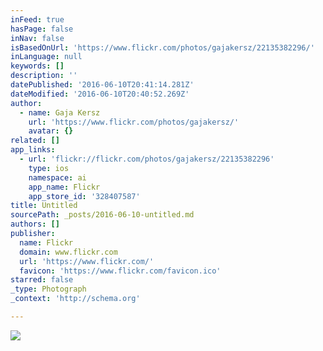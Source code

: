 ```yaml
---
inFeed: true
hasPage: false
inNav: false
isBasedOnUrl: 'https://www.flickr.com/photos/gajakersz/22135382296/'
inLanguage: null
keywords: []
description: ''
datePublished: '2016-06-10T20:41:14.281Z'
dateModified: '2016-06-10T20:40:52.269Z'
author:
  - name: Gaja Kersz
    url: 'https://www.flickr.com/photos/gajakersz/'
    avatar: {}
related: []
app_links:
  - url: 'flickr://flickr.com/photos/gajakersz/22135382296'
    type: ios
    namespace: ai
    app_name: Flickr
    app_store_id: '328407587'
title: Untitled
sourcePath: _posts/2016-06-10-untitled.md
authors: []
publisher:
  name: Flickr
  domain: www.flickr.com
  url: 'https://www.flickr.com/'
  favicon: 'https://www.flickr.com/favicon.ico'
starred: false
_type: Photograph
_context: 'http://schema.org'

---
```

![](https://s3-us-west-2.amazonaws.com/the-grid-img/p/923f1902a363df479dd92583963b58626f403dbc.jpg)